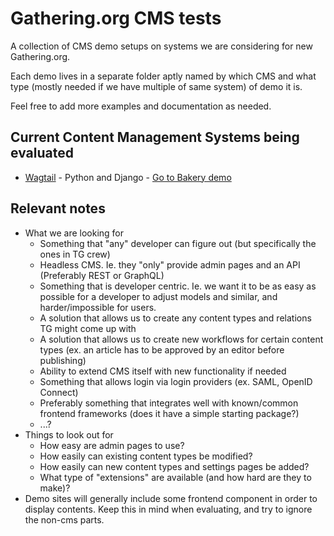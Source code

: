 # Gathering.org CMS tests

A collection of CMS demo setups on systems we are considering for new Gathering.org.

Each demo lives in a separate folder aptly named by which CMS and what type (mostly needed if we have multiple of same system) of demo it is.

Feel free to add more examples and documentation as needed.

## Current Content Management Systems being evaluated

- [Wagtail](https://wagtail.org/) - Python and Django - [Go to Bakery demo](./wagtail-bakery/README.md)

## Relevant notes

- What we are looking for
    - Something that "any" developer can figure out (but specifically the ones in TG crew)
    - Headless CMS. Ie. they "only" provide admin pages and an API (Preferably REST or GraphQL)
    - Something that is developer centric. Ie. we want it to be as easy as possible for a developer to adjust models and similar, and harder/impossible for users.
    - A solution that allows us to create any content types and relations TG might come up with
    - A solution that allows us to create new workflows for certain content types (ex. an article has to be approved by an editor before publishing)
    - Ability to extend CMS itself with new functionality if needed
    - Something that allows login via login providers (ex. SAML, OpenID Connect)
    - Preferably something that integrates well with known/common frontend frameworks (does it have a simple starting package?)
    - ...?
- Things to look out for
  - How easy are admin pages to use?
  - How easily can existing content types be modified?
  - How easily can new content types and settings pages be added?
  - What type of "extensions" are available (and how hard are they to make)?
- Demo sites will generally include some frontend component in order to display contents. Keep this in mind when evaluating, and try to ignore the non-cms parts.
